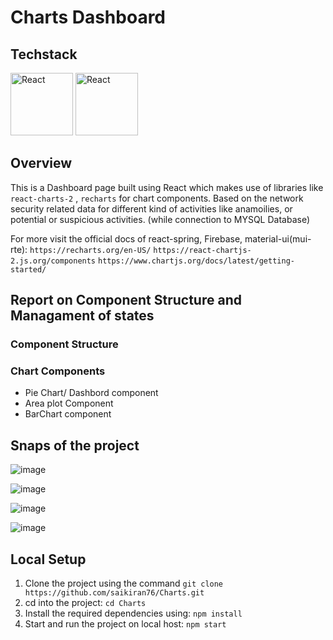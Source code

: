 # Charts Dashboard

## Techstack
<img width="100" src="https://static-00.iconduck.com/assets.00/react-icon-512x512-u6e60ayf.png" alt="React">
<img width="100" src="https://static-00.iconduck.com/assets.00/javascript-icon-512x512-q5abze8k.png" alt="React">

## Overview

This is a Dashboard page built using React which makes use of libraries like `react-charts-2` , `recharts` for chart components. Based on the network security related data for different kind of activities like anamoilies, or potential or suspicious activities. (while connection to MYSQL Database)


For more visit the official docs of react-spring, Firebase, material-ui(mui-rte): 
`https://recharts.org/en-US/`
`https://react-chartjs-2.js.org/components`
`https://www.chartjs.org/docs/latest/getting-started/`

## Report on Component Structure and Managament of states 
### Component Structure
### Chart Components
- Pie Chart/ Dashbord component
- Area plot Component
- BarChart component




## Snaps of the project
![image](https://github.com/saikiran76/Charts/assets/80874246/281832ae-d7db-4d1f-8a92-4b39967009b7)

![image](https://github.com/saikiran76/Charts/assets/80874246/be71b967-7d11-4617-8656-48d79c9fce46)

![image](https://github.com/saikiran76/Charts/assets/80874246/3353c011-1833-4c55-b6c5-d5ef200c3f55)

![image](https://github.com/saikiran76/Charts/assets/80874246/cd2b578e-ecc1-407c-aab2-ea276c9409b6)



## Local Setup

1) Clone the project using the command `git clone https://github.com/saikiran76/Charts.git`
2) cd into the project: `cd Charts`
3) Install the required dependencies using: `npm install`
4) Start and run the project on local host: `npm start`
